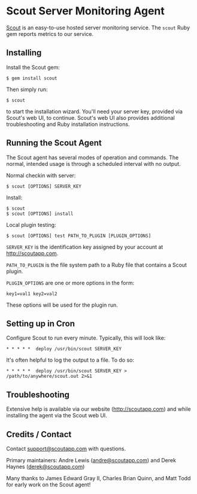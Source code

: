 # Scout Server Monitoring Agent

[Scout](https://scoutapp.com) is an easy-to-use hosted server monitoring service. The `scout` Ruby gem reports metrics to our service.

## Installing

Install the Scout gem:

    $ gem install scout

Then simply run:

    $ scout

to start the installation wizard. You'll need your server key, provided via Scout's web UI, to continue. Scout's web UI also provides additional troubleshooting and Ruby installation instructions.

## Running the Scout Agent

The Scout agent has several modes of operation and commands.  The normal, intended usage is through a scheduled interval with no output.

Normal checkin with server:

    $ scout [OPTIONS] SERVER_KEY

Install:

    $ scout
    $ scout [OPTIONS] install

Local plugin testing:

    $ scout [OPTIONS] test PATH_TO_PLUGIN [PLUGIN_OPTIONS]


`SERVER_KEY` is the identification key assigned by your account at http://scoutapp.com.

`PATH_TO_PLUGIN` is the file system path to a Ruby file that contains a Scout plugin.

`PLUGIN_OPTIONS` are one or more options in the form:

    key1=val1 key2=val2
    
These options will be used for the plugin run.

## Setting up in Cron

Configure Scout to run every minute. Typically, this will look like:

    * * * * *  deploy /usr/bin/scout SERVER_KEY

It's often helpful to log the output to a file. To do so:

    * * * * *  deploy /usr/bin/scout SERVER_KEY > /path/to/anywhere/scout.out 2>&1
    
## Troubleshooting

Extensive help is available via our website (http://scoutapp.com) and while installing the agent via the Scout web UI.

## Credits / Contact

Contact support@scoutapp.com with questions.

Primary maintainers: Andre Lewis (andre@scoutapp.com) and Derek Haynes (derek@scoutapp.com)

Many thanks to James Edward Gray II, Charles Brian Quinn, and Matt Todd for early work on the Scout agent!
